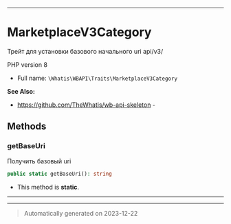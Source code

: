 ***

# MarketplaceV3Category

Трейт для установки
базового начального
uri api/v3/

PHP version 8

* Full name: `\Whatis\WBAPI\Traits\MarketplaceV3Category`

**See Also:**

* https://github.com/TheWhatis/wb-api-skeleton - 




## Methods


### getBaseUri

Получить базовый uri

```php
public static getBaseUri(): string
```



* This method is **static**.








***

***
> Automatically generated on 2023-12-22

